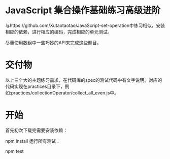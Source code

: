 # JavaScript 集合操作基础练习高级进阶

与https://github.com/Xutaotaotao/JavaScript-set-operation中练习相似，安装相应的依赖，进行相应的编码，完成相应的单元测试。

尽量使用数组中一些巧妙的API来完成这些题目。

# 交付物

以上三个大的主题练习需求，在代码库的spec的测试代码中有文字说明。对应的代码实现在practices目录下，例如:practices/collectionOperator/collect_all_even.js中。

# 开始

首先初次下载完需要安装依赖：

npm install
运行所有测试：

npm test